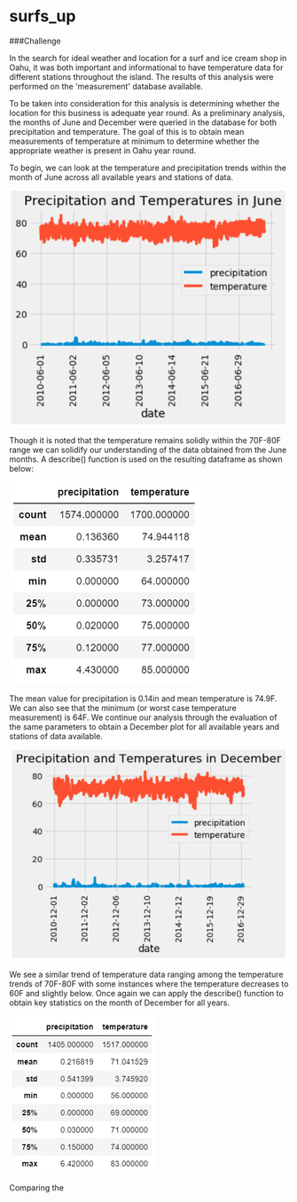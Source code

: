# surfs_up

###Challenge 

In the search for ideal weather and location for a surf and ice cream shop in Oahu, it was both important and informational to have temperature data for different stations throughout the island. The results of this analysis were performed on the 'measurement' database available. 

To be taken into consideration for this analysis is determining whether the location for this business is adequate year round. As a preliminary analysis, the months of June and December were queried in the database for both precipitation and temperature. The goal of this is to obtain mean measurements of temperature at minimum to determine whether the appropriate weather is present in Oahu year round. 

To begin, we can look at the temperature and precipitation trends within the month of June across all available years and stations of data. 

![JuneDataPlot](JuneDataPlot.png)

Though it is noted that the temperature remains solidly within the 70F-80F range we can solidify our understanding of the data obtained from the June months. A describe() function is used on the resulting dataframe as shown below:

![JuneDatadescribe](JuneDatadescribe.png)

The mean value for precipitation is 0.14in and mean temperature is 74.9F. We can also see that the minimum (or worst case temperature measurement) is 64F. 
We continue our analysis through the evaluation of the same parameters to obtain a December plot for all available years and stations of data available. 

![DecemberDataPlot](DecemberDataPlot.png)

We see a similar trend of temperature data ranging among the temperature trends of 70F-80F with some instances where the temperature decreases to 60F and slightly below. Once again we can apply the describe() function to obtain key statistics on the month of December for all years. 

![DecemberDatadescribe](DecemberDatadescribe.png)

Comparing the 
